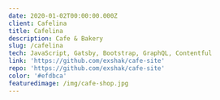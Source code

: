 ```yaml
---
date: 2020-01-02T00:00:00.000Z
client: Cafelina
title: Cafelina
description: Cafe & Bakery
slug: /cafelina
tech: JavaScript, Gatsby, Bootstrap, GraphQL, Contentful
link: 'https://github.com/exshak/cafe-site'
repo: 'https://github.com/exshak/cafe-site'
color: '#efdbca'
featuredimage: /img/cafe-shop.jpg
---
```

